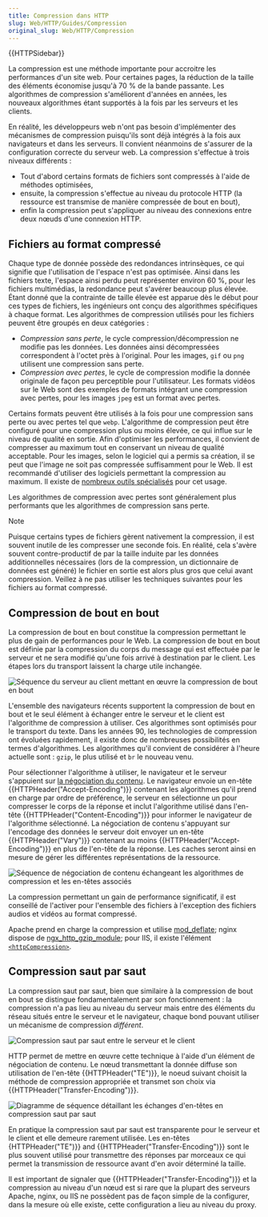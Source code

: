 ```yaml
---
title: Compression dans HTTP
slug: Web/HTTP/Guides/Compression
original_slug: Web/HTTP/Compression
---
```


{{HTTPSidebar}}

La compression est une méthode importante pour accroitre les performances d'un site web. Pour certaines pages, la réduction de la taille des éléments économise jusqu'à 70 % de la bande passante. Les algorithmes de compression s'améliorent d'années en années, les nouveaux algorithmes étant supportés à la fois par les serveurs et les clients.

En réalité, les développeurs web n'ont pas besoin d'implémenter des mécanismes de compression puisqu'ils sont déjà intégrés à la fois aux navigateurs et dans les serveurs. Il convient néanmoins de s'assurer de la configuration correcte du serveur web. La compression s'effectue à trois niveaux différents :

- Tout d'abord certains formats de fichiers sont compressés à l'aide de méthodes optimisées,
- ensuite, la compression s'effectue au niveau du protocole HTTP (la ressource est transmise de manière compressée de bout en bout),
- enfin la compression peut s'appliquer au niveau des connexions entre deux nœuds d'une connexion HTTP.

## Fichiers au format compressé

Chaque type de donnée possède des redondances intrinsèques, ce qui signifie que l'utilisation de l'espace n'est pas optimisée. Ainsi dans les fichiers texte, l'espace ainsi perdu peut représenter environ 60 %, pour les fichiers multimédias, la redondance peut s'avérer beaucoup plus élevée. Étant donné que la contrainte de taille élevée est apparue dès le début pour ces types de fichiers, les ingénieurs ont conçu des algorithmes spécifiques à chaque format. Les algorithmes de compression utilisés pour les fichiers peuvent être groupés en deux catégories :

- _Compression sans perte_, le cycle compression/décompression ne modifie pas les données. Les données ainsi décompressées correspondent à l'octet près à l'original.
  Pour les images, `gif` ou `png` utilisent une compression sans perte.
- _Compression avec pertes_, le cycle de compression modifie la donnée originale de façon peu perceptible pour l'utilisateur.
  Les formats vidéos sur le Web sont des exemples de formats intégrant une compression avec pertes, pour les images `jpeg` est un format avec pertes.

Certains formats peuvent être utilisés à la fois pour une compression sans perte ou avec pertes tel que `webp`. L'algorithme de compression peut être configuré pour une compression plus ou moins élevée, ce qui influe sur le niveau de qualité en sortie. Afin d'optimiser les performances, il convient de compresser au maximum tout en conservant un niveau de qualité acceptable. Pour les images, selon le logiciel qui a permis sa création, il se peut que l'image ne soit pas compressée suffisamment pour le Web. Il est recommandé d'utiliser des logiciels permettant la compression au maximum. Il existe de [nombreux outils spécialisés](https://www.creativebloq.com/design/image-compression-tools-1132865) pour cet usage.

Les algorithmes de compression avec pertes sont généralement plus performants que les algorithmes de compression sans perte.

> [!NOTE]
> Puisque certains types de fichiers gèrent nativement la compression, il est souvent inutile de les compresser une seconde fois. En réalité, cela s'avère souvent contre-productif de par la taille induite par les données additionnelles nécessaires (lors de la compression, un dictionnaire de données est généré) le fichier en sortie est alors plus gros que celui avant compression. Veillez à ne pas utiliser les techniques suivantes pour les fichiers au format compressé.

## Compression de bout en bout

La compression de bout en bout constitue la compression permettant le plus de gain de performances pour le Web. La compression de bout en bout est définie par la compression du corps du message qui est effectuée par le serveur et ne sera modifié qu'une fois arrivé à destination par le client. Les étapes lors du transport laissent la charge utile inchangée.

![Séquence du serveur au client mettant en œuvre la compression de bout en bout](httpenco1.svg)

L'ensemble des navigateurs récents supportent la compression de bout en bout et le seul élément à échanger entre le serveur et le client est l'algorithme de compression à utiliser. Ces algorithmes sont optimisés pour le transport du texte. Dans les années 90, les technologies de compression ont évoluées rapidement, il existe donc de nombreuses possibilités en termes d'algorithmes. Les algorithmes qu'il convient de considérer à l'heure actuelle sont : `gzip`, le plus utilisé et `br` le nouveau venu.

Pour sélectionner l'algorithme à utiliser, le navigateur et le serveur s'appuient sur [la négociation du contenu](/fr/docs/Web/HTTP/Content_negotiation). Le navigateur envoie un en-tête {{HTTPHeader("Accept-Encoding")}} contenant les algorithmes qu'il prend en charge par ordre de préférence, le serveur en sélectionne un pour compresser le corps de la réponse et inclut l'algorithme utilisé dans l'en-tête {{HTTPHeader("Content-Encoding")}} pour informer le navigateur de l'algorithme sélectionné. La négociation de contenu s'appuyant sur l'encodage des données le serveur doit envoyer un en-tête {{HTTPHeader("Vary")}} contenant au moins {{HTTPHeader("Accept-Encoding")}} en plus de l'en-tête de la réponse. Les caches seront ainsi en mesure de gérer les différentes représentations de la ressource.

![Séquence de négociation de contenu échangeant les algorithmes de compression et les en-têtes associés](httpcompression1.svg)

La compression permettant un gain de performance significatif, il est conseillé de l'activer pour l'ensemble des fichiers à l'exception des fichiers audios et vidéos au format compressé.

Apache prend en charge la compression et utilise [mod_deflate](https://httpd.apache.org/docs/current/mod/mod_deflate.html); nginx dispose de [ngx_http_gzip_module](http://nginx.org/en/docs/http/ngx_http_gzip_module.html); pour IIS, il existe l'élément [`<httpCompression>`](https://www.iis.net/configreference/system.webserver/httpcompression).

## Compression saut par saut

La compression saut par saut, bien que similaire à la compression de bout en bout se distingue fondamentalement par son fonctionnement : la compression n'a pas lieu au niveau du serveur mais entre des éléments du réseau situés entre le serveur et le navigateur, chaque bond pouvant utiliser un mécanisme de compression _différent_.

![Compression saut par saut entre le serveur et le client](httpte1.svg)

HTTP permet de mettre en œuvre cette technique à l'aide d'un élément de négociation de contenu. Le nœud transmettant la donnée diffuse son utilisation de l'en-tête {{HTTPHeader("TE")}}, le noeud suivant choisit la méthode de compression appropriée et transmet son choix via {{HTTPHeader("Transfer-Encoding")}}.

![Diagramme de séquence détaillant les échanges d'en-têtes en compression saut par saut](httpcomp2.svg)

En pratique la compression saut par saut est transparente pour le serveur et le client et elle demeure rarement utilisée. Les en-têtes {HTTPHeader("TE")}} and {{HTTPHeader("Transfer-Encoding")}} sont le plus souvent utilisé pour transmettre des réponses par morceaux ce qui permet la transmission de ressource avant d'en avoir déterminé la taille.

Il est important de signaler que {{HTTPHeader("Transfer-Encoding")}} et la compression au niveau d'un nœud est si rare que la plupart des serveurs Apache, nginx, ou IIS ne possèdent pas de façon simple de la configurer, dans la mesure où elle existe, cette configuration a lieu au niveau du proxy.
